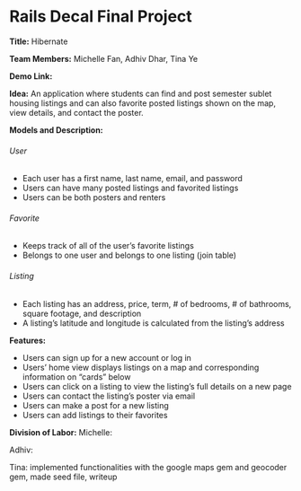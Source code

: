 # Rails Decal Final Project

**Title:** Hibernate

**Team Members:** Michelle Fan, Adhiv Dhar, Tina Ye

**Demo Link:**

**Idea:** An application where students can find and post semester sublet housing listings and can also favorite posted listings shown on the map, view details, and contact the poster.

**Models and Description:**
###### User
* Each user has a first name, last name, email, and password
* Users can have many posted listings and favorited listings
* Users can be both posters and renters

###### Favorite
* Keeps track of all of the user’s favorite listings
* Belongs to one user and belongs to one listing (join table)

###### Listing
* Each listing has an address, price, term, # of bedrooms, # of bathrooms, square footage, and description
* A listing’s latitude and longitude is calculated from the listing’s address


**Features:**
* Users can sign up for a new account or log in
* Users’ home view displays listings on a map and corresponding information on “cards” below
* Users can click on a listing to view the listing’s full details on a new page
* Users can contact the listing’s poster via email
* Users can make a post for a new listing
* Users can add listings to their favorites


**Division of Labor:**
Michelle:

Adhiv: 

Tina: implemented functionalities with the google maps gem and geocoder gem, made seed file, writeup
